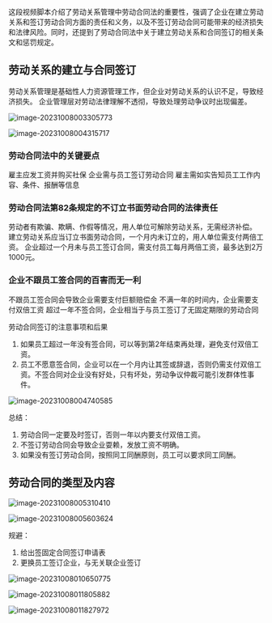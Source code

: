 这段视频脚本介绍了劳动关系管理中劳动合同法的重要性，强调了企业在建立劳动关系和签订劳动合同方面的责任和义务，以及不签订劳动合同可能带来的经济损失和法律风险。同时，还提到了劳动合同法中关于建立劳动关系和合同签订的相关条文和惩罚规定。

## 劳动关系的建立与合同签订
劳动关系管理是基础性人力资源管理工作，但企业对劳动关系的认识不足，导致经济损失。
企业管理层对劳动法律理解不透彻，导致处理劳动争议时出现偏差。

![image-20231008003305773](https://fs.lwmc.net/uploads/2023/10/1696696395524-202310080033825.webp)

![image-20231008004315717](https://fs.lwmc.net/uploads/2023/10/1696697000032-202310080043796.webp)

### 劳动合同法中的关键要点
雇主应发工资并购买社保
企业需与员工签订劳动合同
雇主需如实告知员工工作内容、条件、报酬等信息

### 劳动合同法第82条规定的不订立书面劳动合同的法律责任
劳动者有欺骗、欺瞒、作假等情况，用人单位可解除劳动关系，无需经济补偿。
建立劳动关系应当订立书面劳动合同，一个月内未订立的，用人单位需支付两倍工资。
企业超过一个月未与员工签订合同，需支付员工每月两倍工资，最多达到2万1000元。

### 企业不跟员工签合同的百害而无一利

不跟员工签合同会导致企业需要支付巨额赔偿金
不满一年的时间内，企业需要支付双倍工资
超过一年不签合同，企业相当于与员工签订了无固定期限的劳动合同

劳动合同签订的注意事项和后果

1. 如果员工超过一年没有签合同，可以等到第2年结束再处理，避免支付双倍工资。
2. 员工不愿意签合同，企业可以在一个月内让其签或辞退，否则仍需支付双倍工资。不签合同对企业没有好处，只有坏处，劳动争议仲裁可能引发群体性事件。

![image-20231008004740585](https://fs.lwmc.net/uploads/2023/10/1696697261665-202310080047646.webp)

总结：

1. 劳动合同一定要及时签订，否则一年以内要支付双倍工资。
2. 不签订劳动合同会导致企业耍赖，发放工资不明确。
3. 如果没有签订劳动合同，按照同工同酬原则，员工可以要求同工同酬。

## 劳动合同的类型及内容

![image-20231008005310410](https://fs.lwmc.net/uploads/2023/10/1696697591144-202310080053464.webp)

![image-20231008005603624](https://fs.lwmc.net/uploads/2023/10/1696697765604-202310080056690.webp)



规避：

1. 给出签固定合同签订申请表
2. 更换员工签订企业，与无关联企业签订



![image-20231008010650775](https://fs.lwmc.net/uploads/2023/10/1696698413852-202310080106835.webp)





![image-20231008011805882](https://fs.lwmc.net/uploads/2023/10/1696699102037-202310080118953.webp)

![image-20231008011827972](https://fs.lwmc.net/uploads/2023/10/1696699112985-202310080118033.webp)



